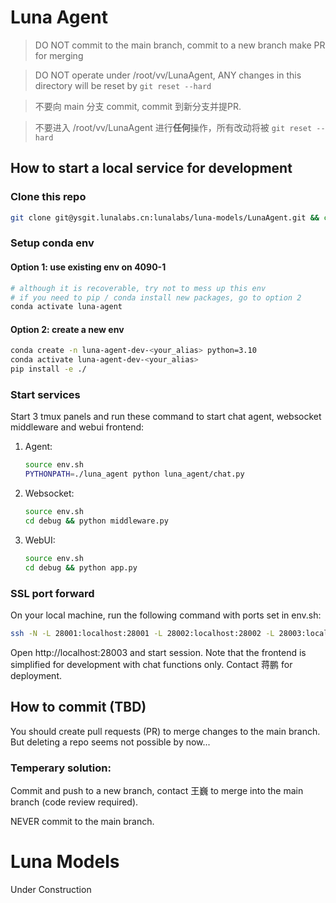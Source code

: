 # Luna Agent

> DO NOT commit to the main branch, commit to a new branch make PR for merging

> DO NOT operate under /root/vv/LunaAgent, ANY changes in this directory will be reset by `git reset --hard`

> 不要向 main 分支 commit, commit 到新分支并提PR.

> 不要进入 /root/vv/LunaAgent 进行**任何**操作，所有改动将被 `git reset --hard`


## How to start a local service for development

### Clone this repo

```bash
git clone git@ysgit.lunalabs.cn:lunalabs/luna-models/LunaAgent.git && cd LunaAgent
```

### Setup conda env

#### Option 1: use existing env on 4090-1


```bash
# although it is recoverable, try not to mess up this env
# if you need to pip / conda install new packages, go to option 2
conda activate luna-agent
```


#### Option 2: create a new env

```bash
conda create -n luna-agent-dev-<your_alias> python=3.10
conda activate luna-agent-dev-<your_alias>
pip install -e ./
```

### Start services

Start 3 tmux panels and run these command to start chat agent, websocket middleware and webui frontend:

1. Agent:
    ```bash
    source env.sh
    PYTHONPATH=./luna_agent python luna_agent/chat.py
    ```
2. Websocket:
    ```bash
    source env.sh
    cd debug && python middleware.py
    ```

3. WebUI:
    ```bash
    source env.sh
    cd debug && python app.py
    ```

### SSL port forward

On your local machine, run the following command with ports set in env.sh:
```bash
ssh -N -L 28001:localhost:28001 -L 28002:localhost:28002 -L 28003:localhost:28003 4090-1
```

Open http://localhost:28003 and start session. Note that the frontend is simplified for development with chat functions only. Contact 蒋鹏 for deployment.


## How to commit (TBD)

You should create pull requests (PR) to merge changes to the main branch. But deleting a repo seems not possible by now...

### Temperary solution:

Commit and push to a new branch, contact 王巍 to merge into the main branch (code review required).

NEVER commit to the main branch.


# Luna Models

Under Construction